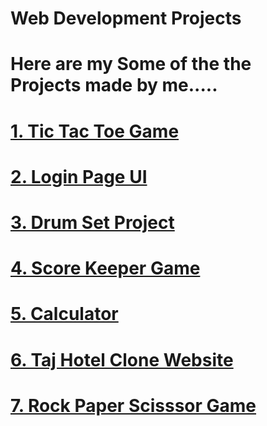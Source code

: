 #                                              **Web Development Projects** 
# Here are my Some of the the Projects made by me.....

# [1. Tic Tac Toe Game ](https://prajwal-0706.github.io/Web-Development-Projects/JavaScript%20Projects/Tic%20Tac%20Toe%20Game/)

# [2. Login Page UI](https://prajwal-0706.github.io/Web-Development-Projects/HTML-CSS/Login-page/)

# [3. Drum Set Project ](https://prajwal-0706.github.io/Web-Development-Projects/JavaScript%20Projects/Drum%20Kit/)

# [4. Score Keeper Game ](https://prajwal-0706.github.io/Web-Development-Projects/JavaScript%20Projects/Score%20Keeper%20Game/)

# [5. Calculator ](https://prajwal-0706.github.io/Web-Development-Projects/JavaScript%20Projects/Calculator/)

# [6. Taj Hotel Clone Website](https://prajwal-0706.github.io/Web-Development-Projects/React-projects/Hotel_Landing_page/)

# [7. Rock Paper Scisssor Game](https://prajwal-0706.github.io/Web-Development-Projects/JavaScript%20Projects/Rock%20Paper%20Scissor%20Paper/)








